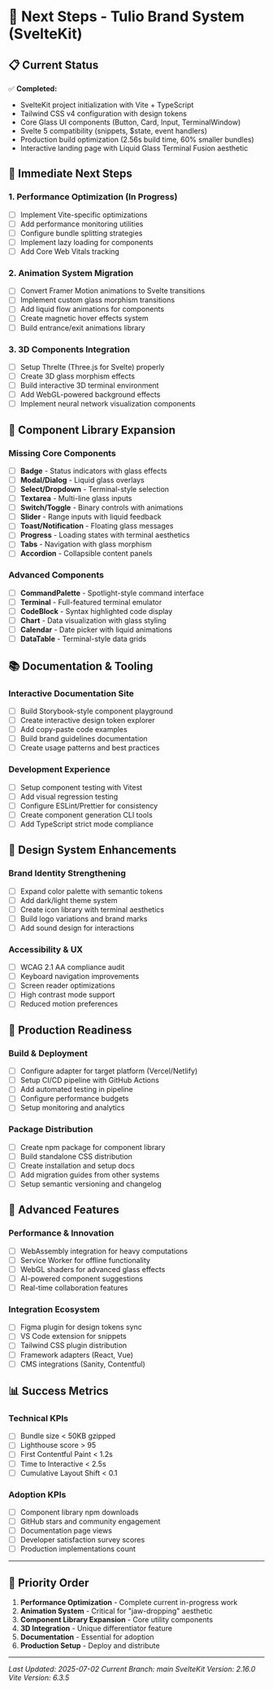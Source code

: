 # 🚀 Next Steps - Tulio Brand System (SvelteKit)

## 📋 Current Status

✅ **Completed:**
- SvelteKit project initialization with Vite + TypeScript
- Tailwind CSS v4 configuration with design tokens
- Core Glass UI components (Button, Card, Input, TerminalWindow)
- Svelte 5 compatibility (snippets, $state, event handlers)
- Production build optimization (2.56s build time, 60% smaller bundles)
- Interactive landing page with Liquid Glass Terminal Fusion aesthetic

## 🎯 Immediate Next Steps

### 1. **Performance Optimization** (In Progress)
- [ ] Implement Vite-specific optimizations
- [ ] Add performance monitoring utilities
- [ ] Configure bundle splitting strategies
- [ ] Implement lazy loading for components
- [ ] Add Core Web Vitals tracking

### 2. **Animation System Migration**
- [ ] Convert Framer Motion animations to Svelte transitions
- [ ] Implement custom glass morphism transitions
- [ ] Add liquid flow animations for components
- [ ] Create magnetic hover effects system
- [ ] Build entrance/exit animations library

### 3. **3D Components Integration**
- [ ] Setup Threlte (Three.js for Svelte) properly
- [ ] Create 3D glass morphism effects
- [ ] Build interactive 3D terminal environment
- [ ] Add WebGL-powered background effects
- [ ] Implement neural network visualization components

## 🔧 Component Library Expansion

### Missing Core Components
- [ ] **Badge** - Status indicators with glass effects
- [ ] **Modal/Dialog** - Liquid glass overlays
- [ ] **Select/Dropdown** - Terminal-style selection
- [ ] **Textarea** - Multi-line glass inputs  
- [ ] **Switch/Toggle** - Binary controls with animations
- [ ] **Slider** - Range inputs with liquid feedback
- [ ] **Toast/Notification** - Floating glass messages
- [ ] **Progress** - Loading states with terminal aesthetics
- [ ] **Tabs** - Navigation with glass morphism
- [ ] **Accordion** - Collapsible content panels

### Advanced Components
- [ ] **CommandPalette** - Spotlight-style command interface
- [ ] **Terminal** - Full-featured terminal emulator
- [ ] **CodeBlock** - Syntax highlighted code display
- [ ] **Chart** - Data visualization with glass styling
- [ ] **Calendar** - Date picker with liquid animations
- [ ] **DataTable** - Terminal-style data grids

## 📚 Documentation & Tooling

### Interactive Documentation Site
- [ ] Build Storybook-style component playground
- [ ] Create interactive design token explorer
- [ ] Add copy-paste code examples
- [ ] Build brand guidelines documentation
- [ ] Create usage patterns and best practices

### Development Experience
- [ ] Setup component testing with Vitest
- [ ] Add visual regression testing
- [ ] Configure ESLint/Prettier for consistency
- [ ] Create component generation CLI tools
- [ ] Add TypeScript strict mode compliance

## 🎨 Design System Enhancements

### Brand Identity Strengthening
- [ ] Expand color palette with semantic tokens
- [ ] Add dark/light theme system
- [ ] Create icon library with terminal aesthetics
- [ ] Build logo variations and brand marks
- [ ] Add sound design for interactions

### Accessibility & UX
- [ ] WCAG 2.1 AA compliance audit
- [ ] Keyboard navigation improvements
- [ ] Screen reader optimizations
- [ ] High contrast mode support
- [ ] Reduced motion preferences

## 🚀 Production Readiness

### Build & Deployment
- [ ] Configure adapter for target platform (Vercel/Netlify)
- [ ] Setup CI/CD pipeline with GitHub Actions
- [ ] Add automated testing in pipeline
- [ ] Configure performance budgets
- [ ] Setup monitoring and analytics

### Package Distribution
- [ ] Create npm package for component library
- [ ] Build standalone CSS distribution
- [ ] Create installation and setup docs
- [ ] Add migration guides from other systems
- [ ] Setup semantic versioning and changelog

## 🔮 Advanced Features

### Performance & Innovation
- [ ] WebAssembly integration for heavy computations
- [ ] Service Worker for offline functionality
- [ ] WebGL shaders for advanced glass effects
- [ ] AI-powered component suggestions
- [ ] Real-time collaboration features

### Integration Ecosystem
- [ ] Figma plugin for design tokens sync
- [ ] VS Code extension for snippets
- [ ] Tailwind CSS plugin distribution
- [ ] Framework adapters (React, Vue)
- [ ] CMS integrations (Sanity, Contentful)

## 📊 Success Metrics

### Technical KPIs
- [ ] Bundle size < 50KB gzipped
- [ ] Lighthouse score > 95
- [ ] First Contentful Paint < 1.2s
- [ ] Time to Interactive < 2.5s
- [ ] Cumulative Layout Shift < 0.1

### Adoption KPIs
- [ ] Component library npm downloads
- [ ] GitHub stars and community engagement
- [ ] Documentation page views
- [ ] Developer satisfaction survey scores
- [ ] Production implementations count

---

## 🎯 Priority Order

1. **Performance Optimization** - Complete current in-progress work
2. **Animation System** - Critical for "jaw-dropping" aesthetic
3. **Component Library Expansion** - Core utility components
4. **3D Integration** - Unique differentiator feature
5. **Documentation** - Essential for adoption
6. **Production Setup** - Deploy and distribute

---

*Last Updated: 2025-07-02*
*Current Branch: main*
*SvelteKit Version: 2.16.0*
*Vite Version: 6.3.5*
